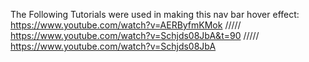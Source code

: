 The Following Tutorials were used in making this nav bar hover effect: https://www.youtube.com/watch?v=AERByfmKMok ///// https://www.youtube.com/watch?v=Schjds08JbA&t=90 ///// https://www.youtube.com/watch?v=Schjds08JbA 
